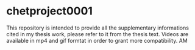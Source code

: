 # chetproject0001
This repository is intended to provide all the supplementary informations cited in my thesis work, please refer to it from the thesis text. Videos are available in mp4 and gif formtat in order to grant more compatibility.
AM
